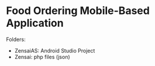 # Food Ordering Mobile-Based Application
Folders:
- ZensaiAS: Android Studio Project
- Zensai: php files (json)
